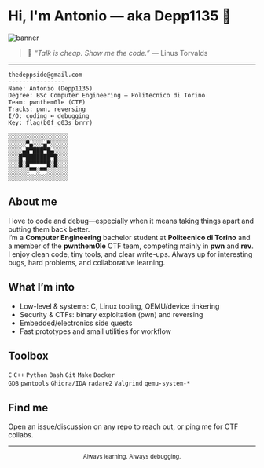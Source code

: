 # Hi, I'm Antonio — aka **Depp1135** 👋

![banner](https://user-images.githubusercontent.com/placeholder/hero.gif)

> 💬 *“Talk is cheap. Show me the code.”* — Linus Torvalds

---

```text
thedeppside@gmail.com
----------------
Name: Antonio (Depp1135)
Degree: BSc Computer Engineering — Politecnico di Torino
Team: pwnthem0le (CTF)
Tracks: pwn, reversing
I/O: coding ↔ debugging
Key: flag(b0f_g03s_brrr)
```

```
░░░░░░░░░░░░░░░░░
░░░░░▀▄░░░▄▀░░░░░
░░░░▄█▀███▀█▄░░░░
░░░█▀███████▀█░░░
░░░█░█▀▀▀▀▀█░█░░░
░░░░░░▀▀░▀▀░░░░░░
░░░░░░░░░░░░░░░░░
```

## About me
I love to code and debug—especially when it means taking things apart and putting them back better.  
I’m a **Computer Engineering** bachelor student at **Politecnico di Torino** and a member of the **pwnthem0le** CTF team, competing mainly in **pwn** and **rev**. I enjoy clean code, tiny tools, and clear write-ups. Always up for interesting bugs, hard problems, and collaborative learning.

## What I’m into
- Low-level & systems: C, Linux tooling, QEMU/device tinkering
- Security & CTFs: binary exploitation (pwn) and reversing
- Embedded/electronics side quests
- Fast prototypes and small utilities for workflow

## Toolbox
`C` `C++` `Python` `Bash` `Git` `Make` `Docker`  
`GDB` `pwntools` `Ghidra/IDA` `radare2` `Valgrind` `qemu-system-*`

## Find me
Open an issue/discussion on any repo to reach out, or ping me for CTF collabs.

---

<p align="center">
  <sub>Always learning. Always debugging.</sub>
</p>

